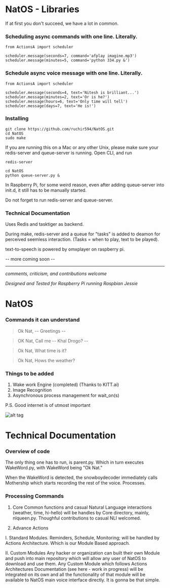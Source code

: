 # NatOS - Libraries

If at first you don't succeed, we have a lot in common.

### Scheduling async commands with one line. Literally.

```
from ActionsA import scheduler

scheduler.message(seconds=7, command='afplay imagine.mp3')
scheduler.message(minutes=5, command='python 334.py &')
```

### Schedule async voice message with one line. Literally.

```
from ActionsA import scheduler

scheduler.message(seconds=4, text='Nitesh is brilliant...')
scheduler.message(minutes=2, text='Or is he?')
scheduler.message(hours=6, text='Only time will tell')
scheduler.message(days=7, text='He is!')
```

### Installing

```
git clone https://github.com/ruchir594/NatOS.git
cd NatOS
sudo make
```

If you are running this on a Mac or any other Unix, please make sure your redis-server and queue-server is running. Open CLI, and run

```
redis-server

cd NatOS
python queue-server.py &
```

In Raspberry Pi, for some weird reason, even after adding queue-server into init.d, it still has to be manually started.

Do not forget to run redis-server and queue-server. 

### Technical Documentation

Uses Redis and tasktiger as backend.

During make, redis-server and a queue for "tasks" is added to deamon for perceived seemless interaction. (Tasks = when to play, text to be played).

text-to-speech is powered by omxplayer on raspberry pi.

-- more coming soon --


- - - -

*comments, criticism, and contributions welcome*

*Designed and Tested for Raspberry Pi running Raspbian Jessie*

# NatOS

### Commands it can understand

> Ok Nat, -- Greetings --

> OK Nat, Call me  -- Khal Drogo? --

> Ok Nat, What time is it?

> Ok Nat, Hows the weather?

### Things to be added

1. Wake work Engine (completed) (Thanks to KITT.ai)
2. Image Recognition
3. Asynchronous process management for wait_on(s)

P.S. Good internet is of utmost important

![alt tag](https://raw.githubusercontent.com/ruchir594/NatOS/master/legacy/story1.png)


# Technical Documentation

### Overview of code

The only thing one has to run, is parent.py. Which in turn executes WakeWord.py, with WakeWord being "Ok Nat."

When the WakeWord is detected, the snowboydecoder immediately calls Mothership which starts recording the rest of the voice. Processes.

### Processing Commands

1. Core
Common functions and casual Natural Language interactions (weather, time, hi-hello) will be handles by Core directory, mainly, nlqueen.py. Thoughful contributions to casual NLI welcomed.

2. Advance Actions

I. Standard Modules.
Reminders, Schedule, Monitoring; will be handled by Actions Architecture. Which is our Module Based approach.

II. Custom Modules
Any hacker or organization can built their own Module and push into main repository which will allow any user of NatOS to download and use them. Any Custom Module which follows Actions Architectures Documentation (see here - work in progress) will be integrated on its own and all the functionality of that module will be available to NatOS main voice interface directly. It is gonna be that simple.  
